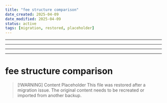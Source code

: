 ```yaml
---
title: "fee structure comparison"
date_created: 2025-04-09
date_modified: 2025-04-09
status: active
tags: [migration, restored, placeholder]
---
```


---

---

---

---

# fee structure comparison

> [\!WARNING] Content Placeholder
> This file was restored after a migration issue. The original content needs to be recreated or imported from another backup.

